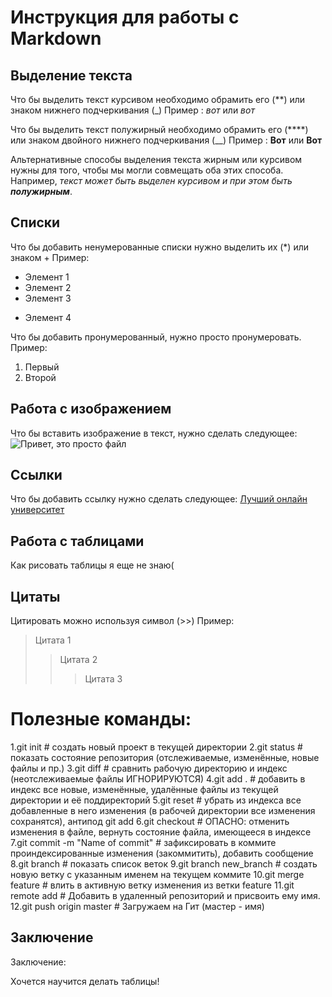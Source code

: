 # Инструкция для работы с Markdown

## Выделение текста

Что бы выделить текст курсивом необходимо обрамить его (**) или знаком  нижнего подчеркивания (_) Пример : *вот* или _вот_

Что бы выделить текст полужирный необходимо обрамить его (****) или знаком двойного нижнего подчеркивания (__) Пример : **Вот** или  __Вот__

Альтернативные способы выделения текста жирным или курсивом нужны для того, чтобы мы могли совмещать оба этих способа. Например, _текст может быть выделен курсивом и при этом быть **полужирным**_.

## Списки


Что бы добавить ненумерованные списки нужно выделить их (*) или знаком + Пример:
* Элемент 1
* Элемент 2
* Элемент 3
+ Элемент 4


Что бы добавить пронумерованный, нужно просто пронумеровать.
Пример:
1. Первый 
2. Второй

## Работа с изображением

Что бы вставить изображение в текст, нужно сделать следующее: 
![Привет, это просто файл](22.jpg)


## Cсылки

Что бы добавить ссылку нужно сделать следующее:
[Лучший онлайн университет](https://gb.ru)

## Работа с таблицами

Как рисовать таблицы я еще не знаю(



## Цитаты

Цитировать можно используя  символ (>>) Пример:

> Цитата 1
>> Цитата 2
>>> Цитата 3


# Полезные команды:

1.git init   # создать новый проект в текущей директории
2.git status # показать состояние репозитория (отслеживаемые, изменённые, новые файлы и пр.)
3.git diff   # сравнить рабочую директорию и индекс (неотслеживаемые файлы ИГНОРИРУЮТСЯ)
4.git add .  # добавить в индекс все новые, изменённые, удалённые файлы из текущей директории и её поддиректорий
5.git reset  # убрать из индекса все добавленные в него изменения (в рабочей директории все изменения сохранятся), антипод git add
6.git checkout # ОПАСНО: отменить изменения в файле, вернуть состояние файла, имеющееся в индексе
7.git commit -m "Name of commit" # зафиксировать в коммите проиндексированные изменения (закоммитить), добавить сообщение
8.git branch # показать список веток
9.git branch new_branch # создать новую ветку с указанным именем на текущем коммите
10.git merge feature  # влить в активную ветку изменения из ветки feature
11.git remote add <shortname> <url> # Добавить в удаленный репозиторий и присвоить ему имя.
12.git push origin master # Загружаем на Гит (мастер - имя)

## Заключение

Заключение:

Хочется научится делать таблицы!
